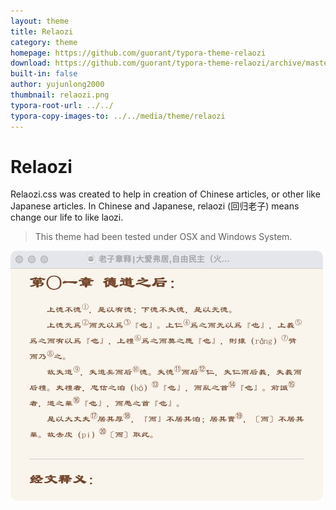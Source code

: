 ```yaml
---
layout: theme
title: Relaozi
category: theme
homepage: https://github.com/guorant/typora-theme-relaozi
download: https://github.com/guorant/typora-theme-relaozi/archive/master.zip
built-in: false
author: yujunlong2000
thumbnail: relaozi.png
typora-root-url: ../../
typora-copy-images-to: ../../media/theme/relaozi
---
```


# Relaozi

Relaozi.css was created to help in creation of Chinese articles, or other like Japanese articles. In Chinese and Japanese, relaozi (回归老子) means change our life to like laozi.

> This theme had been tested under OSX and Windows System. 

![lz5000](/media/theme/relaozi/relaozi.png)